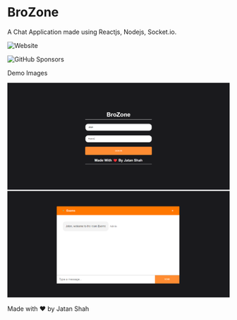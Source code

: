 # BroZone
A Chat Application made using Reactjs, Nodejs, Socket.io.

![Website](https://img.shields.io/website?up_message=https%3A%2F%2Fb-zone.herokuapp.com%2F&url=https%3A%2F%2Fb-zone.herokuapp.com%2F)

![GitHub Sponsors](https://img.shields.io/github/sponsors/Jatan88)



Demo Images

![](demoImages/bzone1.png)
![](demoImages/bzone2.png)


Made with ❤️ by Jatan Shah

